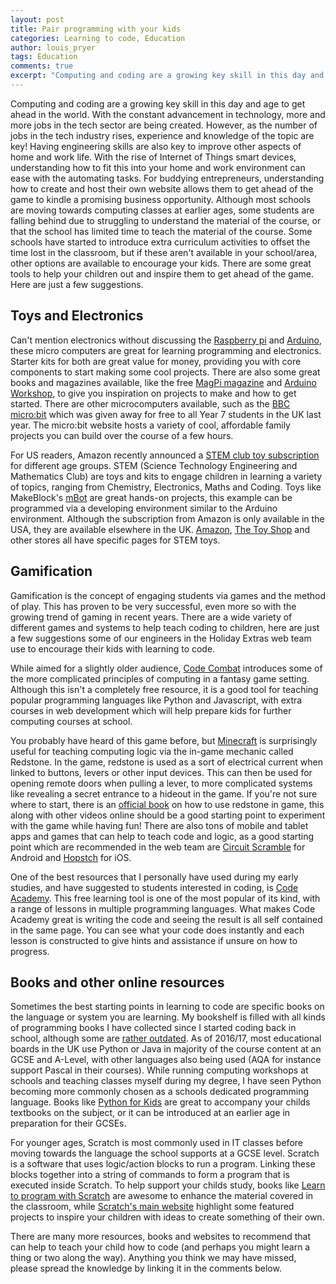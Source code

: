 ```yaml
---
layout: post
title: Pair programming with your kids
categories: Learning to code, Education
author: louis_pryer
tags: Education
comments: true
excerpt: "Computing and coding are a growing key skill in this day and age to get ahead in the world. However as jobs are hard to get by, when you find them experience and knowledge of the topic are key!"
---
```


Computing and coding are a growing key skill in this day and age to get ahead in the world.
With the constant advancement in technology, more and more jobs in the tech sector are being created.
However, as the number of jobs in the tech industry rises, experience and knowledge of the topic are key!
Having engineering skills are also key to improve other aspects of home and work life.
With the rise of Internet of Things smart devices, understanding how to fit this into your home and work environment can ease with the automating tasks.
For buddying entrepreneurs, understanding how to create and host their own website allows them to get ahead of the game to kindle a promising business opportunity.
Although most schools are moving towards computing classes at earlier ages, some students are falling behind due to struggling to understand the material of the course, or that the school has limited time to teach the material of the course.
Some schools have started to introduce extra curriculum activities to offset the time lost in the classroom, but if these aren't available in your school/area, other options are available to encourage your kids.
There are some great tools to help your children out and inspire them to get ahead of the game.
Here are just a few suggestions.

## Toys and Electronics

Can't mention electronics without discussing the [Raspberry pi](https://www.raspberrypi.org/products/) and [Arduino](https://www.amazon.co.uk/Arduino-Starter-Kit-UNO-Board/dp/B009UKZV0A/ref=sr_1_4?ie=UTF8&qid=1485512466&sr=8-4&keywords=arduino), these micro computers are great for learning programming and electronics.
Starter kits for both are great value for money, providing you with core components to start making some cool projects.
There are also some great books and magazines available, like the free [MagPi magazine](https://www.raspberrypi.org/magpi/) and [Arduino Workshop](https://www.waterstones.com/book/arduino-workshop-a-hands-on-introduction-with-65-projects/john-boxall/9781593274481), to give you inspiration on projects to make and how to get started.
There are other microcomputers available, such as the [BBC micro:bit](http://microbit.org/about/) which was given away for free to all Year 7 students in the UK last year.
The micro:bit website hosts a variety of cool, affordable family projects you can build over the course of a few hours.

For US readers, Amazon recently announced a [STEM club toy subscription](https://www.amazon.com/dp/B01M7UAJJI?tag=skim1x139863-20) for different age groups.
STEM (Science Technology Engineering and Mathematics Club) are toys and kits to engage children in learning a variety of topics, ranging from Chemistry, Electronics, Maths and Coding.
Toys like MakeBlock's [mBot](https://www.amazon.co.uk/mBot-Bluetooth-Version-Scratch-Programmable/dp/B00SK5RUQY) are great hands-on projects, this example can be programmed via a developing environment similar to the Arduino environment.
Although the subscription from Amazon is only available in the USA, they are available elsewhere in the UK. [Amazon](https://www.amazon.co.uk/stem-toys/b?ie=UTF8&node=6714366031), [The Toy Shop](http://www.thetoyshop.com/c/stem-toys) and other stores all have specific pages for STEM toys.

## Gamification

Gamification is the concept of engaging students via games and the method of play.
This has proven to be very successful, even more so with the growing trend of gaming in recent years.
There are a wide variety of different games and systems to help teach coding to children, here are just a few suggestions some of our engineers in the Holiday Extras web team use to encourage their kids with learning to code.

While aimed for a slightly older audience, [Code Combat](https://codecombat.com/) introduces some of the more complicated principles of computing in a fantasy game setting.
Although this isn't a completely free resource, it is a good tool for teaching popular programming languages like Python and Javascript, with extra courses in web development which will help prepare kids for further computing courses at school.

You probably have heard of this game before, but [Minecraft](https://minecraft.net/en-us/) is surprisingly useful for teaching computing logic via the in-game mechanic called Redstone.
In the game, redstone is used as a sort of electrical current when linked to buttons, levers or other input devices.
This can then be used for opening remote doors when pulling a lever, to more complicated systems like revealing a secret entrance to a hideout in the game.
If you're not sure where to start, there is an [official book](https://www.amazon.co.uk/Minecraft-Redstone-Handbook-Updated-Official/dp/1405276789) on how to use redstone in game, this along with other videos online should be a good starting point to experiment with the game while having fun!
There are also tons of mobile and tablet apps and games that can help to teach code and logic, as a good starting point which are recommended in the web team are [Circuit Scramble](https://play.google.com/store/apps/details?id=com.Suborbital.CircuitScramble&hl=en_GB) for Android and [Hopstch](https://itunes.apple.com/us/app/hopscotch-hd/id617098629?mt=8&ign-mpt=uo%3D8) for iOS.

One of the best resources that I personally have used during my early studies, and have suggested to students interested in coding, is [Code Academy](https://www.codecademy.com/).
This free learning tool is one of the most popular of its kind, with a range of lessons in multiple programming languages.
What makes Code Academy great is writing the code and seeing the result is all self contained in the same page.
You can see what your code does instantly and each lesson is constructed to give hints and assistance if unsure on how to progress.

## Books and other online resources

Sometimes the best starting points in learning to code are specific books on the language or system you are learning.
My bookshelf is filled with all kinds of programming books I have collected since I started coding back in school, although some are [rather outdated](http://www.commitstrip.com/en/2017/01/23/coders-bookshelf/).
As of 2016/17, most educational boards in the UK use Python or Java in majority of the course content at an GCSE and A-Level, with other languages also being used (AQA for instance support Pascal in their courses).
While running computing workshops at schools and teaching classes myself during my degree, I have seen Python becoming more commonly chosen as a schools dedicated programming language.
Books like [Python for Kids](https://www.amazon.co.uk/Python-Kids-Playful-Introduction-Programming/dp/1593274076) are great to accompany your childs textbooks on the subject, or it can be introduced at an earlier age in preparation for their GCSEs.

For younger ages, Scratch is most commonly used in IT classes before moving towards the language the school supports at a GCSE level.
Scratch is a software that uses logic/action blocks to run a program.
Linking these blocks together into a string of commands to form a program that is executed inside Scratch.
To help support your childs study, books like [Learn to program with Scratch](https://www.amazon.co.uk/Learn-Program-Scratch-Introduction-Programming/dp/1593275439) are awesome to enhance the material covered in the classroom, while [Scratch's main website](https://scratch.mit.edu/) highlight some featured projects to inspire your children with ideas to create something of their own.

There are many more resources, books and websites to recommend that can help to teach your child how to code (and perhaps you might learn a thing or two along the way).
Anything you think we may have missed, please spread the knowledge by linking it in the comments below.
